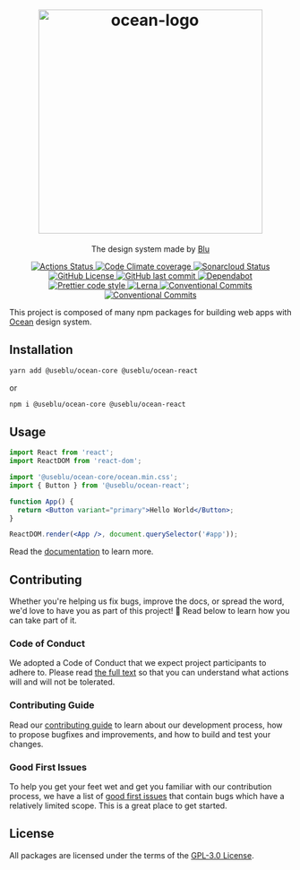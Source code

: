 <h1 align="center">
  <a href="https://pagnet.github.io/ocean-ds-web/index.html">
    <img alt="ocean-logo" src="https://user-images.githubusercontent.com/3240432/96205195-5c8b0080-0f3c-11eb-8229-1f0a7f93df0a.png" width="400">
  </a>
</h1>

<p align="center">
  The design system made by <a href="https://www.useblu.com.br/sobre">Blu</a>
</p>

<p align="center">
  <a href="https://github.com/Pagnet/ocean-ds-web/actions">
    <img alt="Actions Status" src="https://github.com/Pagnet/ocean-ds-web/workflows/CI/badge.svg">
  </a>
  <a href="https://codeclimate.com/github/Pagnet/ocean-ds-web">
    <img alt="Code Climate coverage" src="https://img.shields.io/codeclimate/coverage/Pagnet/ocean-ds-web">
  </a>  
  <a href="https://sonarcloud.io/dashboard?id=Pagnet_ocean-ds-web">
    <img alt="Sonarcloud Status" src="https://sonarcloud.io/api/project_badges/measure?project=Pagnet_ocean-ds-web&metric=alert_status">
  </a>
  <a href="https://github.com/Pagnet/ocean-ds-web/blob/master/LICENSE">
    <img alt="GitHub License" src="https://img.shields.io/github/license/Pagnet/ocean-ds-web">
  </a>
  <a href="https://github.com/Pagnet/ocean-ds-web/graphs/commit-activity">
    <img alt="GitHub last commit" src="https://img.shields.io/github/last-commit/Pagnet/ocean-ds-web">
  </a>
  <a href="https://github.com/Pagnet/ocean-ds-web/network/updates">
    <img alt="Dependabot" src="https://img.shields.io/badge/Dependabot-enabled-brightgreen">
  </a>
  <a href="https://github.com/prettier/prettier">
    <img alt="Prettier code style" src="https://img.shields.io/badge/code_style-prettier-ff69b4.svg">
  </a>
  <a href="https://lerna.js.org/">
    <img alt="Lerna" src="https://img.shields.io/badge/maintained%20with-lerna-cc00ff.svg">
  </a>
  <a href="https://conventionalcommits.org">
    <img alt="Conventional Commits" src="https://img.shields.io/badge/Conventional%20Commits-1.0.0-yellow.svg">
  </a>
  <a href="http://makeapullrequest.com">
    <img alt="Conventional Commits" src="https://img.shields.io/badge/PRs-welcome-brightgreen.svg">
  </a>
</p>

This project is composed of many npm packages for building web apps with [Ocean](https://zeroheight.com/9c9b2b3aa/p/257272-ocean-ds/t/968532) design system.

## Installation

```bash
yarn add @useblu/ocean-core @useblu/ocean-react
```

or

```bash
npm i @useblu/ocean-core @useblu/ocean-react
```

## Usage

```jsx
import React from 'react';
import ReactDOM from 'react-dom';

import '@useblu/ocean-core/ocean.min.css';
import { Button } from '@useblu/ocean-react';

function App() {
  return <Button variant="primary">Hello World</Button>;
}

ReactDOM.render(<App />, document.querySelector('#app'));
```

Read the [documentation](https://pagnet.github.io/ocean-ds-web/index.html) to learn more.

## Contributing

Whether you're helping us fix bugs, improve the docs, or spread the word, we'd love to have you as part of this project! :blue_heart: Read below to learn how you can take part of it.

### Code of Conduct

We adopted a Code of Conduct that we expect project participants to adhere to. Please read [the full text](.github/CODE_OF_CONDUCT.md) so that you can understand what actions will and will not be tolerated.

### Contributing Guide

Read our [contributing guide](.github/CONTRIBUTING.md) to learn about our development process, how to propose bugfixes and improvements, and how to build and test your changes.

### Good First Issues

To help you get your feet wet and get you familiar with our contribution process, we have a list of [good first issues](https://github.com/Pagnet/ocean-ds-web/labels/good%20first%20issue) that contain bugs which have a relatively limited scope. This is a great place to get started.

## License

All packages are licensed under the terms of the [GPL-3.0 License](LICENSE).

